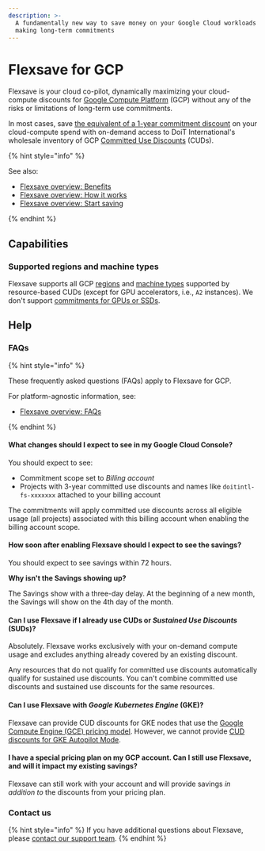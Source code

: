 ```yaml
---
description: >-
  A fundamentally new way to save money on your Google Cloud workloads without
  making long-term commitments
---
```


# Flexsave for GCP

Flexsave is your cloud co-pilot, dynamically maximizing your cloud-compute discounts for [Google Compute Platform](https://cloud.google.com) (GCP) without any of the risks or limitations of long-term use commitments.

In most cases, save [the equivalent of a 1-year commitment discount](overview.md#how-much-can-i-save) on your cloud-compute spend with on-demand access to DoiT International's wholesale inventory of GCP [Committed Use Discounts](https://cloud.google.com/docs/cuds) (CUDs).

{% hint style="info" %}

See also:

- [Flexsave overview: Benefits](overview.md#benefits)
- [Flexsave overview: How it works](overview.md#how-it-works)
- [Flexsave overview: Start saving](overview.md#start-saving)

{% endhint %}

## Capabilities

### Supported regions and machine types

Flexsave supports all GCP [regions](https://cloud.google.com/compute/docs/regions-zones) and [machine types](https://cloud.google.com/compute/docs/machine-types) supported by resource-based CUDs (except for GPU accelerators, i.e., `A2` instances). We don't support [commitments for GPUs or SSDs](https://cloud.google.com/compute/docs/instances/signing-up-committed-use-discounts#commitments_for_gpus_and_local_ssd).

## Help

### FAQs

{% hint style="info" %}

These frequently asked questions (FAQs) apply to Flexsave for GCP.

For platform-agnostic information, see:

- [Flexsave overview: FAQs](overview.md#faqs)

{% endhint %}

#### What changes should I expect to see in my Google Cloud Console?

You should expect to see:

- Commitment scope set to _Billing account_
- Projects with 3-year committed use discounts and names like `doitintl-fs-xxxxxxx` attached to your billing account

The commitments will apply committed use discounts across all eligible usage (all projects) associated with this billing account when enabling the billing account scope.

#### How soon after enabling Flexsave should I expect to see the savings?

You should expect to see savings within 72 hours.

**Why isn't the Savings showing up?**

The Savings show with a three-day delay. At the beginning of a new month, the Savings will show on the 4th day of the month.&#x20;

#### Can I use Flexsave if I already use CUDs or _Sustained Use Discounts_ (SUDs)?

Absolutely. Flexsave works exclusively with your on-demand compute usage and excludes anything already covered by an existing discount.

Any resources that do not qualify for committed use discounts automatically qualify for sustained use discounts. You can't combine committed use discounts and sustained use discounts for the same resources.

#### Can I use Flexsave with _Google Kubernetes Engine_ (GKE)?

Flexsave can provide CUD discounts for GKE nodes that use the [Google Compute Engine (GCE) pricing model](https://cloud.google.com/compute/docs/instances/signing-up-committed-use-discounts#restrictions). However, we cannot provide [CUD discounts for GKE Autopilot Mode](https://cloud.google.com/kubernetes-engine/cud).

#### I have a special pricing plan on my GCP account. Can I still use Flexsave, and will it impact my existing savings?

Flexsave can still work with your account and will provide savings _in addition to_ the discounts from your pricing plan.

### Contact us

{% hint style="info" %}
If you have additional questions about Flexsave, please [contact our support team](../services/consulting-support/).
{% endhint %}
